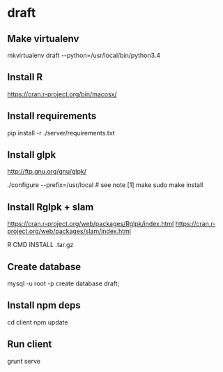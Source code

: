 # draft

## Make virtualenv
mkvirtualenv draft --python=/usr/local/bin/python3.4

## Install R
https://cran.r-project.org/bin/macosx/


## Install requirements
pip install -r ./server/requirements.txt

## Install glpk
http://ftp.gnu.org/gnu/glpk/

./configure --prefix=/usr/local # see note [1]
make
sudo make install

## Install Rglpk + slam
https://cran.r-project.org/web/packages/Rglpk/index.html
https://cran.r-project.org/web/packages/slam/index.html

R CMD INSTALL <file>.tar.gz

## Create database
mysql -u root -p
create database draft;

## Install npm deps
cd client
npm update

## Run client
grunt serve